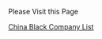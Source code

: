 Please Visit this Page

<a href = "https://chinabcl.com/" target="_blank">China Black Company List</a>

